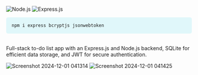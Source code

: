 ![Node.js](https://nodejs.org/static/images/logo.svg)
![Express.js](https://upload.wikimedia.org/wikipedia/commons/6/64/Expressjs.png)

<div style="background-color: #e0f7fa; padding: 15px; border-radius: 5px;">
    <code>npm i express bcryptjs jsonwebtoken</code>
</div> <br/>

Full-stack to-do list app with an Express.js and Node.js backend, SQLite for efficient data storage, and JWT for secure authentication.

![Screenshot 2024-12-01 041314](https://github.com/user-attachments/assets/0bda5bb3-568b-48b6-96da-d18b058a5033)
![Screenshot 2024-12-01 041425](https://github.com/user-attachments/assets/7310c88b-e82b-41e1-9a50-e12fafe3d804)

